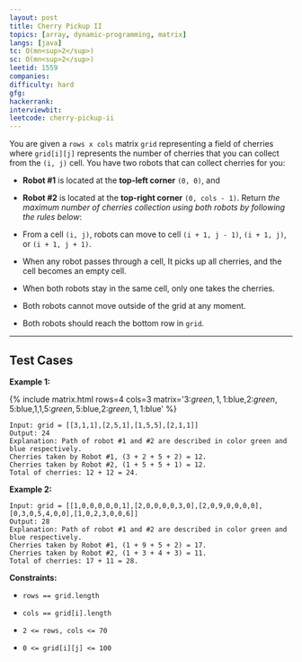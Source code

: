 ```yaml
---
layout: post
title: Cherry Pickup II
topics: [array, dynamic-programming, matrix]
langs: [java]
tc: O(mn<sup>2</sup>)
sc: O(mn<sup>2</sup>)
leetid: 1559
companies: 
difficulty: hard
gfg: 
hackerrank: 
interviewbit: 
leetcode: cherry-pickup-ii
---
```

You are given a `rows x cols` matrix `grid` representing a field of cherries where `grid[i][j]` represents the number of cherries that you can collect from the `(i, j)` cell.
You have two robots that can collect cherries for you:
	
* **Robot #1** is located at the **top-left corner** `(0, 0)`, and
	
* **Robot #2** is located at the **top-right corner** `(0, cols - 1)`.
Return *the maximum number of cherries collection using both robots by following the rules below*:
	
* From a cell `(i, j)`, robots can move to cell `(i + 1, j - 1)`, `(i + 1, j)`, or `(i + 1, j + 1)`.
	
* When any robot passes through a cell, It picks up all cherries, and the cell becomes an empty cell.
	
* When both robots stay in the same cell, only one takes the cherries.
	
* Both robots cannot move outside of the grid at any moment.
	
* Both robots should reach the bottom row in `grid`.
 
---
## Test Cases
**Example 1:**

{% include matrix.html rows=4 cols=3 matrix='3:$green,1,1:$blue,2:$green,5:$blue,1,1,5:$green,5:$blue,2:$green,1,1:$blue' %}

```
Input: grid = [[3,1,1],[2,5,1],[1,5,5],[2,1,1]]
Output: 24
Explanation: Path of robot #1 and #2 are described in color green and blue respectively.
Cherries taken by Robot #1, (3 + 2 + 5 + 2) = 12.
Cherries taken by Robot #2, (1 + 5 + 5 + 1) = 12.
Total of cherries: 12 + 12 = 24.
```
**Example 2:**

```
Input: grid = [[1,0,0,0,0,0,1],[2,0,0,0,0,3,0],[2,0,9,0,0,0,0],[0,3,0,5,4,0,0],[1,0,2,3,0,0,6]]
Output: 28
Explanation: Path of robot #1 and #2 are described in color green and blue respectively.
Cherries taken by Robot #1, (1 + 9 + 5 + 2) = 17.
Cherries taken by Robot #2, (1 + 3 + 4 + 3) = 11.
Total of cherries: 17 + 11 = 28.
```
 
**Constraints:**
	
* `rows == grid.length`
	
* `cols == grid[i].length`
	
* `2 <= rows, cols <= 70`
	
* `0 <= grid[i][j] <= 100`

        